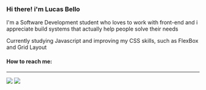 ### Hi there! i'm Lucas Bello 

I'm a Software Development student who loves to work with front-end and i appreciate build systems that actually help people solve their needs 

Currently studying Javascript and improving my CSS skills, such as FlexBox and Grid Layout

#### How to reach me:
-----------------------------------------------------------------------------------------------------------------------------------------------------------------------
<div>
  <a href = "mailto:lucasbellodev@gmail.com"><img src="https://img.shields.io/badge/-Gmail-%23333?style=for-the-badge&logo=gmail&logoColor=white" target="_blank"></a>
  <a href="https://www.linkedin.com/in/lucas-bello/" target="_blank"><img src="https://img.shields.io/badge/-LinkedIn-%230077B5?style=for-the-badge&logo=linkedin&logoColor=white" target="_blank"></a> 
</div>
